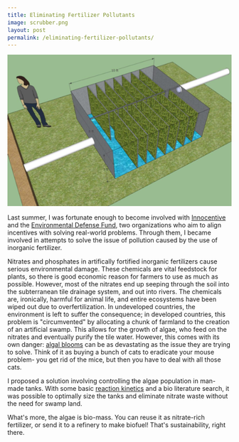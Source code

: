 ```yaml
---
title: Eliminating Fertilizer Pollutants
image: scrubber.png
layout: post
permalink: /eliminating-fertilizer-pollutants/
---
```

![](/img/scrubber.png)

Last summer, I was fortunate enough to become involved with [Innocentive](https://www.innocentive.com/)
and the [Environmental Defense Fund](http://www.edf.org/), two organizations who
aim to align incentives with solving real-world problems. Through them, I became
involved in attempts to solve the issue of pollution caused by the use of inorganic
fertilizer.

Nitrates and phosphates in artifically fortified inorganic fertilizers cause serious
environmental damage. These chemicals are vital feedstock for plants, so there is
good economic reason for farmers to use as much as possible. However, most of the
nitrates end up seeping through the soil into the subterranean tile drainage system,
and out into rivers. The chemicals are, ironically, harmful for animal life, and
entire ecosystems have been wiped out due to overfertilization. In undeveloped
countries, the environment is left to suffer the consequence; in developed countries,
this problem is "circumvented" by allocating a chunk of farmland to the
creation of an artificial swamp. This allows for the growth of algae, who feed on
the nitrates and eventually purify the tile water. However, this comes with its
own danger: [algal blooms](http://en.wikipedia.org/wiki/Algal_bloom) can be as
devastating as the issue they are trying to solve. Think of it as buying a bunch
of cats to eradicate your mouse problem- you get rid of the mice, but then you have
to deal with all those cats.

I proposed a solution involving controlling the algae population in man-made tanks.
With some basic [reaction kinetics](http://en.wikipedia.org/wiki/Reaction_rate)
and a bio literature search, it was possible to optimally size the tanks and eliminate
nitrate waste without the need for swamp land.

What's more, the algae is bio-mass. You can reuse it as nitrate-rich fertilizer,
or send it to a refinery to make biofuel! That's sustainability, right there.
